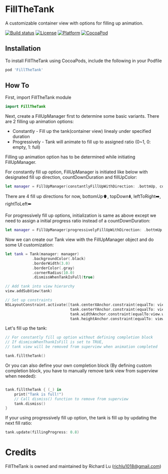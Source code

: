 # FillTheTank
A customizable container view with options for filling up animation.

[![Build status](https://travis-ci.com/richlu1018/FillTheTank.svg?branch=master)](https://travis-ci.com/richlu1018/FillTheTank)
[![License](https://img.shields.io/cocoapods/l/FillTheTank.svg?style=flat)](https://cocoapods.org/pods/FillTheTank) 
[![Platform](https://img.shields.io/cocoapods/p/FillTheTank.svg?style=flat)](http://cocoadocs.org/docsets/FillTheTank) 
[![CocoaPod](https://img.shields.io/cocoapods/v/FillTheTank.svg?style=flat)](https://cocoapods.org/pods/FillTheTank)


## Installation

To install FillTheTank using CocoaPods, include the following in your Podfile

```ruby
pod 'FillTheTank'
```

## How To

First, import FillTheTank module
```swift
import FillTheTank
```
Next, create a FillUpManager first to determine some basic variants.
There are 2 filling up animation options: 
 - Constantly - Fill up the tank(container view) linealy under specified duration
 - Progressively - Tank will animate to fill up to assigned ratio (0~1, 0: empty, 1: full)  

Filling up animation option has to be determined while initiating FillUpManager.

For constantly fill up option, FillUpManager is initiated like below with designated fill up direction, countDownDuration and fillUpColor:
```swift
let manager = FillUpManager(constantlyFillUpWithDirection: .bottmUp, countDownDuration: 5, fillUpColor: .blue)
```
There are 4 fill up directions for now, bottomUp⬆️, topDown⬇️, leftToRight➡️, rightToLeft⬅️

For progressively fill up options, initialization is same as above except we need to assign a initial progress ratio instead of a countDownDuration: 
```swift
let manager = FillUpManager(progressivelyFillUpWithDirection: .bottmUp, initialProgress: 0.0, fillUpColor: .gray)
```

Now we can create our Tank view with the FillUpManager object and do some UI customization: 
```swift
let tank = Tank(manager: manager)
            .backgroundColor(.black)
            .borderWidth(3.0)
            .borderColor(.gray)
            .cornerRadius(10.0)
            .dismissWhenTankIsFull(true)

// Add tank into view hierarchy
view.addSubView(tank)

// Set up constraints
NSLayoutConstraint.activate([tank.centerXAnchor.constraint(equalTo: view.centerXAnchor),
                             tank.centerYAnchor.constraint(equalTo: view.centerYAnchor),
                             tank.widthAnchor.constraint(equalTo:view.widthAnchor),
                             tank.heightAnchor.constraint(equalTo: view.heightAnchor)])
```

Let's fill up the tank:
```swift
// For constantly fill up option without defining completion block
// If dismissWhenThankIsFill is set to TRUE, 
// tank view will be removed from superview when animation completed

tank.filltheTank() 
```
Or you can also define your own completion block (By defining custom completion block, you have to manually remove tank view from superview when needed):
```swift

tank.filltheTank { (_) in
    print("Tank is full!")
    // Call dismiss() function to remove from superview
    tank.dismiss()
}
```
If your using progressively fill up option, the tank is fill up by updating the next fill ratio:
```swift
tank.update(fillingProgress: 0.8)
```

# Credits

FillTheTank is owned and maintained by Richard Lu (richlu1018@gmail.com)
                             

